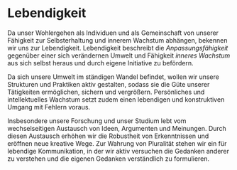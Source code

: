 # Lebendigkeit
Da unser Wohlergehen als Individuen und als Gemeinschaft von unserer Fähigkeit zur Selbsterhaltung und innerem Wachstum abhängen, bekennen wir uns zur Lebendigkeit.
Lebendigkeit beschreibt die *Anpassungsfähigkeit* gegenüber einer sich verändernen Umwelt und Fähigkeit *inneres Wachstum* aus sich selbst heraus und durch eigene Initiative zu befördern.

Da sich unsere Umwelt im ständigen Wandel befindet, wollen wir unsere Strukturen und Praktiken aktiv gestalten, sodass sie die Güte unserer Tätigkeiten ermöglichen, sichern und vergrößern.
Persönliches und intellektuelles Wachstum setzt zudem einen lebendigen und konstruktiven Umgang mit Fehlern voraus.

Insbesondere unsere Forschung und unser Studium lebt vom wechselseitigen Austausch von Ideen, Argumenten und Meinungen.
Durch diesen Austausch erhöhen wir die Robustheit von Erkenntnissen und eröffnen neue kreative Wege.
Zur Wahrung von Pluralität stehen wir ein für lebendige Kommunikation, in der wir aktiv versuchen die Gedanken anderer zu verstehen und die eigenen Gedanken verständlich zu formulieren.
